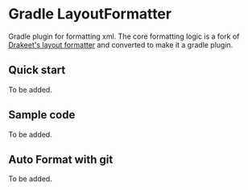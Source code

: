 # Gradle LayoutFormatter

Gradle plugin for formatting xml. The core formatting logic is a fork of [Drakeet's layout formatter](https://github.com/drakeet/LayoutFormatter)
and converted to make it a gradle plugin.

## Quick start
To be added.

## Sample code
To be added.

## Auto Format with git
To be added.
